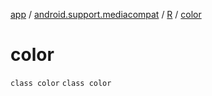 [app](../../../index.md) / [android.support.mediacompat](../../index.md) / [R](../index.md) / [color](./index.md)

# color

`class color`
`class color`